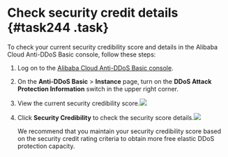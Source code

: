 # Check security credit details {#task244 .task}

To check your current security credibility score and details in the Alibaba Cloud Anti-DDoS Basic console, follow these steps:

1.  Log on to the [Alibaba Cloud Anti-DDoS Basic console](https://partners-intl.console.aliyun.com/#/ddosnext). 
2.  On the **Anti-DDoS Basic** \> **Instance** page, turn on the **DDoS Attack Protection Information** switch in the upper right corner. 
3.  View the current security credibility score.![](http://static-aliyun-doc.oss-cn-hangzhou.aliyuncs.com/assets/img/79455/154814207134178_en-US.png)

  
4.  Click **Security Credibility** to check the security score details.![](http://static-aliyun-doc.oss-cn-hangzhou.aliyuncs.com/assets/img/79455/154814207134133_en-US.png)

  

    We recommend that you maintain your security credibility score based on the security credit rating criteria to obtain more free elastic DDoS protection capacity.


